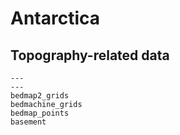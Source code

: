 # Antarctica

## Topography-related data

```{nbgallery}
---
---
bedmap2_grids
bedmachine_grids
bedmap_points
basement
```
